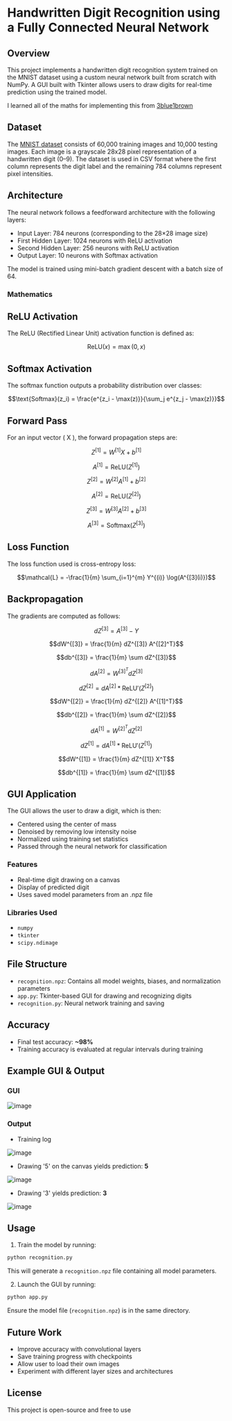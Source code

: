 # Handwritten Digit Recognition using a Fully Connected Neural Network

## Overview

This project implements a handwritten digit recognition system trained on the MNIST dataset using a custom neural network built from scratch with NumPy. A GUI built with Tkinter allows users to draw digits for real-time prediction using the trained model.

I learned all of the maths for implementing this from [3blue1brown](https://www.3blue1brown.com/topics/neural-networks)

## Dataset

The [MNIST dataset](https://www.tensorflow.org/datasets/catalog/mnist) consists of 60,000 training images and 10,000 testing images. Each image is a grayscale 28x28 pixel representation of a handwritten digit (0–9). The dataset is used in CSV format where the first column represents the digit label and the remaining 784 columns represent pixel intensities.

## Architecture

The neural network follows a feedforward architecture with the following layers:

- Input Layer: 784 neurons (corresponding to the 28×28 image size)
- First Hidden Layer: 1024 neurons with ReLU activation
- Second Hidden Layer: 256 neurons with ReLU activation
- Output Layer: 10 neurons with Softmax activation

The model is trained using mini-batch gradient descent with a batch size of 64.

### Mathematics

## ReLU Activation
The ReLU (Rectified Linear Unit) activation function is defined as:

```math
\text{ReLU}(x) = \max(0, x)
```

## Softmax Activation
The softmax function outputs a probability distribution over classes:

```math
\text{Softmax}(z_i) = \frac{e^{z_i - \max(z)}}{\sum_j e^{z_j - \max(z)}}
```

## Forward Pass
For an input vector \( X \), the forward propagation steps are:

```math
Z^{[1]} = W^{[1]}X + b^{[1]}
```

```math
A^{[1]} = \text{ReLU}(Z^{[1]})
```

```math
Z^{[2]} = W^{[2]}A^{[1]} + b^{[2]}
```

```math
A^{[2]} = \text{ReLU}(Z^{[2]})
```

```math
Z^{[3]} = W^{[3]}A^{[2]} + b^{[3]}
```

```math
A^{[3]} = \text{Softmax}(Z^{[3]})
```

## Loss Function
The loss function used is cross-entropy loss:

```math
\mathcal{L} = -\frac{1}{m} \sum_{i=1}^{m} Y^{(i)} \log(A^{[3](i)})
```

## Backpropagation
The gradients are computed as follows:

```math
dZ^{[3]} = A^{[3]} - Y
```

```math
dW^{[3]} = \frac{1}{m} dZ^{[3]} A^{[2]^T}
```

```math
db^{[3]} = \frac{1}{m} \sum dZ^{[3]}
```

```math
dA^{[2]} = W^{[3]^T} dZ^{[3]}
```

```math
dZ^{[2]} = dA^{[2]} * \text{ReLU}'(Z^{[2]})
```

```math
dW^{[2]} = \frac{1}{m} dZ^{[2]} A^{[1]^T}
```

```math
db^{[2]} = \frac{1}{m} \sum dZ^{[2]}
```

```math
dA^{[1]} = W^{[2]^T} dZ^{[2]}
```

```math
dZ^{[1]} = dA^{[1]} * \text{ReLU}'(Z^{[1]})
```

```math
dW^{[1]} = \frac{1}{m} dZ^{[1]} X^T
```

```math
db^{[1]} = \frac{1}{m} \sum dZ^{[1]}
```

## GUI Application

The GUI allows the user to draw a digit, which is then:

- Centered using the center of mass
- Denoised by removing low intensity noise
- Normalized using training set statistics
- Passed through the neural network for classification

### Features

- Real-time digit drawing on a canvas
- Display of predicted digit
- Uses saved model parameters from an .npz file

### Libraries Used

- `numpy`
- `tkinter`
- `scipy.ndimage`

## File Structure

- `recognition.npz`: Contains all model weights, biases, and normalization parameters
- `app.py`: Tkinter-based GUI for drawing and recognizing digits
- `recognition.py`: Neural network training and saving

## Accuracy

- Final test accuracy: **~98%**
- Training accuracy is evaluated at regular intervals during training

## Example GUI & Output

### GUI

![image](https://github.com/user-attachments/assets/27617268-820e-46c2-a8af-1c37e58dce1b)

### Output
- Training log

![image](https://github.com/user-attachments/assets/527d3cb3-ae49-486f-9465-c7812d6ce2dc)


- Drawing '5' on the canvas yields prediction: **5**
  
![image](https://github.com/user-attachments/assets/ddb5e584-d6b8-45d4-9368-6934426ce87e)

- Drawing '3' yields prediction: **3**

![image](https://github.com/user-attachments/assets/21e5dfb9-9b12-47d8-9524-23257c1d8af4)

## Usage

1. Train the model by running:

```bash
python recognition.py
```
This will generate a `recognition.npz` file containing all model parameters.

2. Launch the GUI by running:

```bash
python app.py
```

Ensure the model file (`recognition.npz`) is in the same directory.

## Future Work

- Improve accuracy with convolutional layers
- Save training progress with checkpoints
- Allow user to load their own images
- Experiment with different layer sizes and architectures

## License

This project is open-source and free to use

